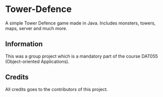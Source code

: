 # Tower-Defence

A simple Tower Defence game made in Java. Includes monsters, towers, maps, server and much more. 

## Information

This was a group project which is a mandatory part of the course DAT055 (Object-oriented Applications).

## Credits

All credits goes to the contributors of this project. 


